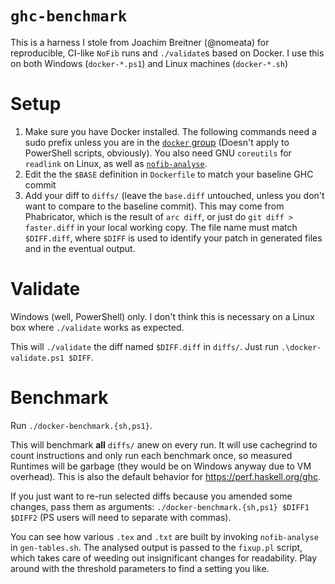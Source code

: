 # `ghc-benchmark`

This is a harness I stole from Joachim Breitner (@nomeata) for reproducible, CI-like `NoFib` runs and `./validate`s based on Docker.
I use this on both Windows (`docker-*.ps1`) and Linux machines (`docker-*.sh`)

# Setup

1. Make sure you have Docker installed. The following commands need a sudo prefix unless you are in the [`docker` group](https://askubuntu.com/questions/477551/how-can-i-use-docker-without-sudo) (Doesn't apply to PowerShell scripts, obviously). You also need GNU `coreutils` for `readlink` on Linux, as well as [`nofib-analyse`](https://hackage.haskell.org/package/nofib-analyse).
2. Edit the the `$BASE` definition in `Dockerfile` to match your baseline GHC commit
3. Add your diff to `diffs/` (leave the `base.diff` untouched, unless you don't want to compare to the baseline commit). This may come from Phabricator, which is the result of `arc diff`, or just do `git diff > faster.diff` in your local working copy. The file name must match `$DIFF.diff`, where `$DIFF` is used to identify your patch in generated files and in the eventual output.

# Validate

Windows (well, PowerShell) only. I don't think this is necessary on a Linux box where `./validate` works as expected.

This will `./validate` the diff named `$DIFF.diff` in `diffs/`. Just run `.\docker-validate.ps1 $DIFF`.

# Benchmark

Run `./docker-benchmark.{sh,ps1}`.

This will benchmark **all** `diffs/` anew on every run. It will use cachegrind to count instructions and only run each benchmark once, so measured Runtimes will be garbage (they would be on Windows anyway due to VM overhead). This is also the default behavior for https://perf.haskell.org/ghc.

If you just want to re-run selected diffs because you amended some changes, pass them as arguments: `./docker-benchmark.{sh,ps1} $DIFF1 $DIFF2` (PS users will need to separate with commas).

You can see how various `.tex` and `.txt` are built by invoking `nofib-analyse` in `gen-tables.sh`. The analysed output is passed to the `fixup.pl` script, which takes care of weeding out insignificant changes for readability. Play around with the threshold parameters to find a setting you like.
